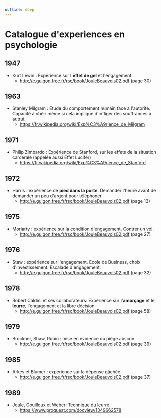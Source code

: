 ```yaml
---
outline: deep
---
```


# Catalogue d'experiences en psychologie

## 1947

- Kurt Lewin : Expérience sur l'**effet de gel** et l'engagement.
  - http://e.guigon.free.fr/rsc/book/JouleBeauvois02.pdf (page 30)

## 1963

- Stanley Milgram : Etude du comportement humain face à l'autorité. Capacité à
  obéir même si cela implique d'infliger des souffrances à autrui.
  - https://fr.wikipedia.org/wiki/Exp%C3%A9rience_de_Milgram

## 1971

- Philip Zimbardo : Expérience de Stanford, sur les effets de la situation
  carcérale (appelée aussi Effet Lucifer)
  - https://fr.wikipedia.org/wiki/Exp%C3%A9rience_de_Stanford

## 1972

- Harris : expérience de **pied dans la porte**. Demander l'heure avant de
  demander un peu d'argent pour téléphoner.
  - http://e.guigon.free.fr/rsc/book/JouleBeauvois02.pdf (page 13)

## 1975

- Moriarty : expérience sur la condition d'engagement. Contrer un vol.
  - http://e.guigon.free.fr/rsc/book/JouleBeauvois02.pdf (page 27)

## 1976

- Staw : expérience sur l'engagement. Ecole de Business, choix d'investissement.
  Escalade d'engagement.
  - http://e.guigon.free.fr/rsc/book/JouleBeauvois02.pdf (page 32)

## 1978

- Robert Caldini et ses collaborateurs: Expérience sur l'**amorçage** et le
  **leurre**, l'engagement et la libre décision
  - http://e.guigon.free.fr/rsc/book/JouleBeauvois02.pdf (page 58)

## 1979

- Brockner, Shaw, Rubin : mise en évidence du piège abscon.
  - http://e.guigon.free.fr/rsc/book/JouleBeauvois02.pdf (page 39)

## 1985

- Arkes et Blumer : expérience sur la dépense gâchée.
  - http://e.guigon.free.fr/rsc/book/JouleBeauvois02.pdf (page 37)

## 1989

- Joule, Gouilloux et Weber: Technique du leurre.
  - https://www.proquest.com/docview/1349662578
